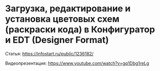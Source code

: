 # Загрузка, редактирование и установка цветовых схем (раскраски кода) в Конфигуратор и EDT (Designer Format)

Статья: https://infostart.ru/public/1236182/

Видеопрезентация: https://www.youtube.com/watch?v=gq1Dbg1reLg
